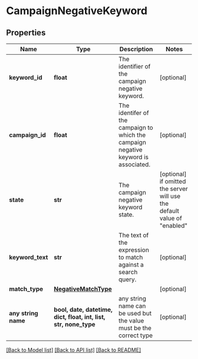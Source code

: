 # CampaignNegativeKeyword


## Properties
Name | Type | Description | Notes
------------ | ------------- | ------------- | -------------
**keyword_id** | **float** | The identifier of the campaign negative keyword. | [optional] 
**campaign_id** | **float** | The identifer of the campaign to which the campaign negative keyword is associated. | [optional] 
**state** | **str** | The campaign negative keyword state. | [optional]  if omitted the server will use the default value of "enabled"
**keyword_text** | **str** | The text of the expression to match against a search query. | [optional] 
**match_type** | [**NegativeMatchType**](NegativeMatchType.md) |  | [optional] 
**any string name** | **bool, date, datetime, dict, float, int, list, str, none_type** | any string name can be used but the value must be the correct type | [optional]

[[Back to Model list]](../README.md#documentation-for-models) [[Back to API list]](../README.md#documentation-for-api-endpoints) [[Back to README]](../README.md)


